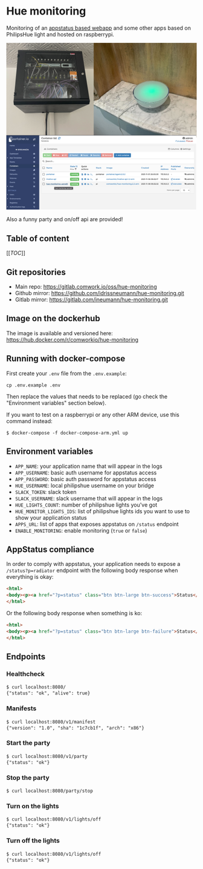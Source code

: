 # Hue monitoring

Monitoring of an [appstatus based webapp](https://github.com/appstatus/appstatus) and some other apps based on PhilipsHue light and hosted on raspberrypi.

![hue-monitoring](./img/hue-monitoring.jpeg)

Also a funny party and on/off api are provided!

## Table of content

[[_TOC_]]

## Git repositories

* Main repo: https://gitlab.comwork.io/oss/hue-monitoring
* Github mirror: https://github.com/idrissneumann/hue-monitoring.git
* Gitlab mirror: https://gitlab.com/ineumann/hue-monitoring.git

## Image on the dockerhub

The image is available and versioned here: https://hub.docker.com/r/comworkio/hue-monitoring

## Running with docker-compose

First create your `.env` file from the `.env.example`:

```shell
cp .env.example .env
```

Then replace the values that needs to be replaced (go check the "Environment variables" section below).

If you want to test on a raspberrypi or any other ARM device, use this command instead:

```shell
$ docker-compose -f docker-compose-arm.yml up
```

## Environment variables

* `APP_NAME`: your application name that will appear in the logs
* `APP_USERNAME`: basic auth username for appstatus access
* `APP_PASSWORD`: basic auth password for appstatus access
* `HUE_USERNAME`: local philipshue username on your bridge
* `SLACK_TOKEN`: slack token
* `SLACK_USERNAME`: slack username that will appear in the logs
* `HUE_LIGHTS_COUNT`: number of philipshue lights you've got
* `HUE_MONITOR_LIGHTS_IDS`: list of philipshue lights ids you want to use to show your application status
* `APPS_URL`: list of apps that exposes appstatus on `/status` endpoint
* `ENABLE_MONITORING`: enable monitoring (`true` or `false`)

## AppStatus compliance

In order to comply with appstatus, your application needs to expose a `/status?p=radiator` endpoint with the following body response when everything is okay:

```html
<html>
<body><p><a href="?p=status" class="btn btn-large btn-success">Status</a></p></body>
</html>
```

Or the following body response when something is ko:

```html
<html>
<body><p><a href="?p=status" class="btn btn-large btn-failure">Status</a></p></body>
</html>
```

## Endpoints

### Healthcheck

```shell
$ curl localhost:8080/
{"status": "ok", "alive": true}
```

### Manifests

```shell
$ curl localhost:8080/v1/manifest 
{"version": "1.0", "sha": "1c7cb1f", "arch": "x86"}
```

### Start the party

```shell
$ curl localhost:8080/v1/party
{"status": "ok"}
```

### Stop the party

```shell
$ curl localhost:8080/party/stop
```

### Turn on the lights

```shell
$ curl localhost:8080/v1/lights/off
{"status": "ok"}
```

### Turn off the lights

```shell
$ curl localhost:8080/v1/lights/off
{"status": "ok"}
```
